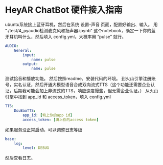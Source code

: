 # HeyAR ChatBot 硬件接入指南


ubuntu系统接上蓝牙耳机，然后在系统 设置-声音 页面，配置好输出、输入。
用 "./test/4_pyaudio检测麦克风和扬声器.ipynb" 这个notebook，确定一下你的蓝牙耳机叫什么，然后填入 config.yml，大概率用 “pulse” 就行。
```yaml
AUDIO:
    General: 
        input:
            name: pulse
        output:
            name: pulse
```
测试拾音和播放功能。
然后按照readme，安装代码的环境。
到火山引擎注册账号，实名认证，然后开通大模型语音合成双向流式TTS（这个功能还需要企业认证，后期我可能会加上非流式的TTS，响应速度慢些，但无需企业认证。）
从火山引擎中找到 app_id 和 access_token，填入 config.yml
```yaml
TTS:
    DouBaoTTS:
        app_id: [填上你的app id]
        access_token: [填上你的access token]
```
如果服务没正常启动，可以调整日志等级
```yaml
base:
    log:
        level: DEBUG
```
然后查看日志。
